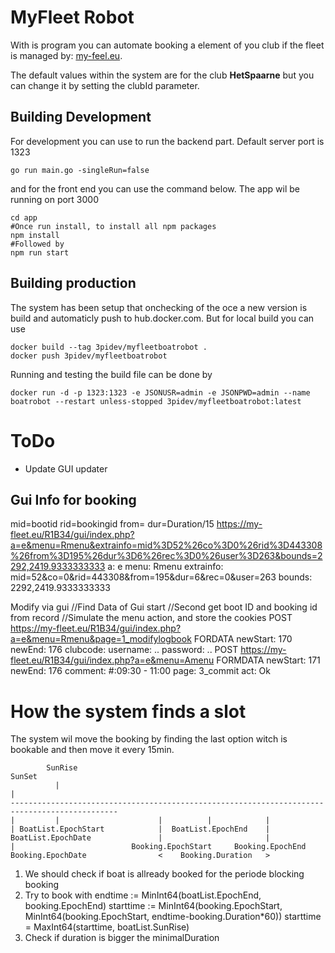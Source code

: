 # MyFleet Robot
With is program you can automate booking a element of you club if the fleet is managed by: [my-feel.eu](https://my-fleet.eu/).

The default values within the system are for the club **HetSpaarne** but you can change it by setting the clubId parameter.
 
## Building Development

For development you can use to run the backend part. Default server port is 1323
```
go run main.go -singleRun=false
```
and for the front end you can use the command below. The app wil be running on port 3000
```
cd app
#Once run install, to install all npm packages
npm install
#Followed by
npm run start
``` 

## Building production

The system has been setup that onchecking of the oce a new version is build and automaticly push to hub.docker.com. But for local build you can use

```
docker build --tag 3pidev/myfleetboatrobot .
docker push 3pidev/myfleetboatrobot
```

Running and testing the build file can be done by
```
docker run -d -p 1323:1323 -e JSONUSR=admin -e JSONPWD=admin --name boatrobot --restart unless-stopped 3pidev/myfleetboatrobot:latest
```

# ToDo
* Update GUI updater


## Gui Info for booking
mid=bootid
rid=bookingid
from=
dur=Duration/15
https://my-fleet.eu/R1B34/gui/index.php?a=e&menu=Rmenu&extrainfo=mid%3D52%26co%3D0%26rid%3D443308%26from%3D195%26dur%3D6%26rec%3D0%26user%3D263&bounds=2292,2419.9333333333
a: e
menu: Rmenu
extrainfo: mid=52&co=0&rid=443308&from=195&dur=6&rec=0&user=263
bounds: 2292,2419.9333333333

Modify via gui
//Find Data of Gui start
//Second get boot ID and booking id from record
//Simulate the menu action, and store the cookies
POST https://my-fleet.eu/R1B34/gui/index.php?a=e&menu=Rmenu&page=1_modifylogbook
FORDATA
newStart: 170
newEnd: 176
clubcode: 
username: ..
password: ..
POST https://my-fleet.eu/R1B34/gui/index.php?a=e&menu=Amenu
FORMDATA
newStart: 171
newEnd: 176
comment: #:09:30 - 11:00
page: 3_commit
act: Ok


# How the system finds a slot
The system wil move the booking by finding the last option witch is bookable and then move it every 15min.

```
        SunRise                                                           SunSet
          |                                                                 |
----------------------------------------------------------------------------------------------
|         |                      |          |            | 
| BoatList.EpochStart            |  BoatList.EpochEnd    |
BoatList.EpochDate               |                       |
|                          Booking.EpochStart     Booking.EpochEnd        
Booking.EpochDate                <    Booking.Duration   >
```

1. We should check if boat is allready booked for the periode blocking booking
2. Try to book with 	endtime := MinInt64(boatList.EpochEnd, booking.EpochEnd)
	starttime := MinInt64(booking.EpochStart, MinInt64(booking.EpochStart, endtime-booking.Duration*60))
	starttime = MaxInt64(starttime, boatList.SunRise)
3. Check if duration is bigger the minimalDuration